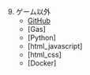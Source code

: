 9. ゲーム以外
   + [GitHub](Github/Github.md)
   + [Gas]
   + [Python]
   + [html_javascript]
   + [html_css]
   + [Docker]

